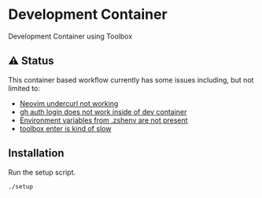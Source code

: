 # Development Container
Development Container using Toolbox

## :warning: Status
This container based workflow currently has some issues including, but not limited to:

- [Neovim undercurl not working](https://github.com/notfirefox/dev-container/issues/2)
- [gh auth login does not work inside of dev container](https://github.com/notfirefox/dev-container/issues/1)
- [Environment variables from .zshenv are not present](https://github.com/notfirefox/dev-container/issues/4)
- [toolbox enter is kind of slow](https://github.com/notfirefox/dev-container/issues/3)

## Installation
Run the setup script.
```sh
./setup
```
